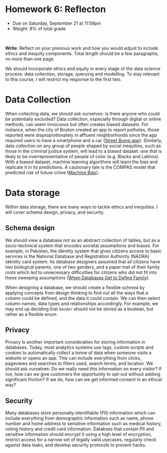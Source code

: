 # Homework 6: Reflecton

- Due on Saturday, September 21 at 11:59pm
- Weight: 8% of total grade

<br>

**Write**: Reflect on your previous work and how you would adjust to include ethics and inequity components. Total length should be a few paragraphs, no more than one page.

We should incorporate ethics and equity in every stage of the data science process: data collection, storage, querying and modelling. To stay relevant to this course, I will restrict my response to the first two.

# Data Collection
When collecting data, we should ask ourselves: Is there anyone who could be potentially excluded? Data collection, especially through digital or online methods, can seem innocuous but often creates biased datasets. For instance, when the city of Boston created an app to report potholes, those reported were disproprotionately in affluent neighborhoods since the app required users to have a smartphone and a car ([Street Bump app](https://crowdgov.wordpress.com/new-updated-case-studies/boston-streetbump/)). Similarly, data collection on any group of people shaped by social inequities, such as those in the criminal justice system, will lead to a biased dataset: one that is likely to be overrepresentative of people of color (e.g. Blacks and Latinos). With a biased dataset, machine learning algorithms will learn the bias and replicate it in its predictions. A cautionary tale is the COMPAS model that predicted risk of future crime ([Machine Bias](https://www.propublica.org/article/machine-bias-risk-assessments-in-criminal-sentencing)).

# Data storage
Within data storage, there are many ways to tackle ethics and inequities. I will cover schema design, privacy, and security.

## Schema design
We should view a database not as an abstract collection of tables, but as a socio-technical system that encodes societal assumptions and biases. For example, in Pakistan, the identity system that gives citizens access to basic services is the National Database and Registration Authority (NADRA) identity card system. Its database designers assumed that all citizens have two biological parents, one of two genders, and a paper trail of their family roots which led to unnecessary difficulties for citizens who did not fit into these sweeping assumptions ([When Databases Get to Define Family](https://www.wired.com/story/pakistan-digital-database-family-design/)).

When designing a database, we should create a flexible schmea by applying concepts from design thinking to find out all the ways that a column could be defined, and the data it could contain. We can then select column names, data types and relationships accordingly. For example, we may end up deciding that `Gender` should not be stored as a boolean, but rather as a flexible enum.

## Privacy
Privacy is another important consideration for storing information in databases. Today, most analytics systems use tags, custom scripts and cookies to automatically collect a tonne of data when someone visits a website or opens an app. This can include everything from clicks, pageviews and searches to filters used, search terms, and location. We should ask ourselves: Do we really need this information on every visitor? If not, how can we give customers the opportunity to opt-out without addiing significant friction? If we do, how can we get informed consent in an ethical way?

## Security
Many databases store personally-identifiable (PII) information which can include everything from demographic information such as name, phone number and home address to sensitive information such as medical history, voting history and credit card information. Databses that contain PII and sensitive information should encrypt it using a high level of encryption, restrict access for a narrow set of legally valid usecases, regularly check against data leaks, and develop security protocols to prevent hacks.